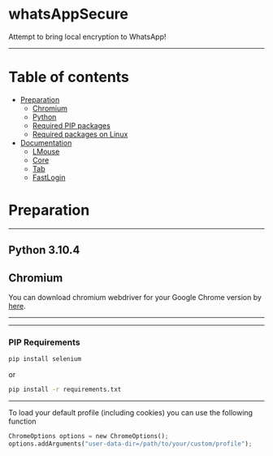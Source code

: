# whatsAppSecure
Attempt to bring local encryption to WhatsApp!

-------------------

Table of contents
=================

<!--ts-->
   * [Preparation](#Preparation)
      * [Chromium](#chromium)   
      * [Python](#python-3.10.4)   
      * [Required PIP packages](#Required-PIP-packages)
      * [Required packages on Linux](#Required-packages-on-Linux)
   * [Documentation](#Documentation)
      * [LMouse](#LMouse)
      * [Core](#Core)
      * [Tab](#Tab)
      * [FastLogin](#FastLogin)
<!--te-->


Preparation
===========
------------------------




Python 3.10.4
-----------


Chromium
--------
You can download chromium webdriver for your Google Chrome version by [here](https://chromedriver.chromium.org/).

------------------

------------------
### PIP Requirements 

```bash
pip install selenium
```
or
```bash
pip install -r requirements.txt
```

-------------------

To load your default profile (including cookies) you can use the following function
```python
ChromeOptions options = new ChromeOptions();
options.addArguments("user-data-dir=/path/to/your/custom/profile");
```